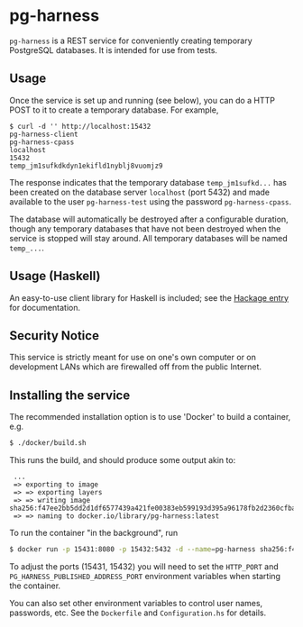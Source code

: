 # pg-harness

`pg-harness` is a REST service for conveniently creating temporary
PostgreSQL databases. It is intended for use from tests.

## Usage

Once the service is set up and running (see below), you can do a HTTP
POST to it to create a temporary database. For example,

```
$ curl -d '' http://localhost:15432
pg-harness-client
pg-harness-cpass
localhost
15432
temp_jm1sufkdkdyn1ekifld1nyblj8vuomjz9
```

The response indicates that the temporary database
`temp_jm1sufkd...` has been created on the
database server `localhost` (port 5432) and made available to the user
`pg-harness-test` using the password `pg-harness-cpass`.

The database will automatically be destroyed after a configurable
duration, though any temporary databases that have not been destroyed
when the service is stopped will stay around. All temporary databases
will be named `temp_...`.

## Usage (Haskell)

An easy-to-use client library for Haskell is included; see
the [Hackage entry](http://hackage.haskell.org/package/pg-harness-client)
for documentation.

## Security Notice

This service is strictly meant for use on one's own computer or on development
LANs which are firewalled off from the public Internet.

## Installing the service

The recommended installation option is to use 'Docker' to build a container,
e.g.

```sh
$ ./docker/build.sh
```

This runs the build, and should produce some output akin to:

``` text
 ...
 => exporting to image
 => => exporting layers
 => => writing image sha256:f47ee2bb5dd2d1df6577439a421fe00383eb599193d395a96178fb2d2360cfba
 => => naming to docker.io/library/pg-harness:latest
```

To run the container "in the background", run

```sh
$ docker run -p 15431:8080 -p 15432:5432 -d --name=pg-harness sha256:f47ee2bb5dd2d1df657743...
```

To adjust the ports (15431, 15432) you will need to set the `HTTP_PORT` and
`PG_HARNESS_PUBLISHED_ADDRESS_PORT` environment variables when starting the
container.

You can also set other environment variables to control user names, passwords,
etc. See the `Dockerfile` and `Configuration.hs` for details.
